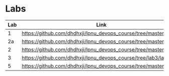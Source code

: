 # Labs
| Lab | Link |
| --- | ---- |
| 1   | https://github.com/dhdhxji/lpnu_devops_course/tree/master/lab_1 |
| 2a  | https://github.com/dhdhxji/lpnu_devops_course/tree/master/lab_2a |
| 2   | https://github.com/dhdhxji/lpnu_devops_course/tree/master/lab_2  |
| 3   | https://github.com/dhdhxji/lpnu_devops_course/tree/lab3/lab_3 |
| 5   | https://github.com/dhdhxji/lpnu_devops_course/tree/master/lab_5 |